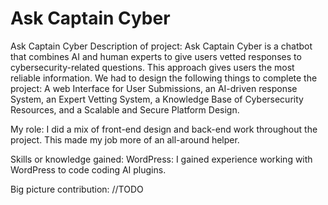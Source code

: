 # Ask Captain Cyber
Ask Captain Cyber 
Description of project:
Ask Captain Cyber is a chatbot that combines AI and human experts to give users vetted responses to cybersecurity-related questions. This approach gives users the most reliable information. We had to design the following things to complete the project: A web Interface for User Submissions, an AI-driven response System, an Expert Vetting System, a Knowledge Base of Cybersecurity Resources, and a Scalable and Secure Platform Design. 

My role:
I did a mix of front-end design and back-end work throughout the project. This made my job more of an all-around helper.

Skills or knowledge gained:
WordPress:
I gained experience working with WordPress to code coding AI plugins. 

Big picture contribution: 
//TODO
